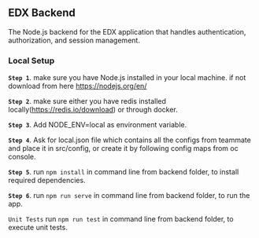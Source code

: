 ## EDX Backend
The Node.js backend for the EDX application that handles authentication, authorization, and session management.

### Local Setup
 **`Step 1`**. make sure you have Node.js installed in your local machine. if not download from here https://nodejs.org/en/ 
 
 **`Step 2`**. make sure either you have redis installed locally(https://redis.io/download) or through docker.
 
 **`Step 3`**. Add NODE_ENV=local as environment variable.
 
 **`Step 4`**. Ask for local.json file which contains all the configs from teammate and place it in src/config, or create it by following config maps from oc console.
 
 **`Step 5`**. run `npm install` in command line from backend folder, to install required dependencies.
 
 **`Step 6`**. run `npm run serve` in command line from backend folder, to run the app.

`Unit Tests`
    run `npm run test` in command line from backend folder, to execute unit tests.

